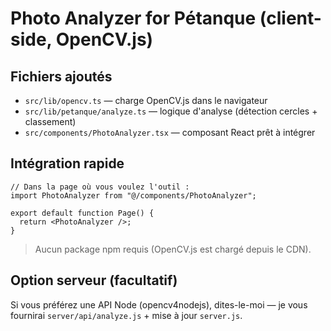 # Photo Analyzer for Pétanque (client-side, OpenCV.js)

## Fichiers ajoutés
- `src/lib/opencv.ts` — charge OpenCV.js dans le navigateur
- `src/lib/petanque/analyze.ts` — logique d'analyse (détection cercles + classement)
- `src/components/PhotoAnalyzer.tsx` — composant React prêt à intégrer

## Intégration rapide
```tsx
// Dans la page où vous voulez l'outil : 
import PhotoAnalyzer from "@/components/PhotoAnalyzer";

export default function Page() {
  return <PhotoAnalyzer />;
}
```

> Aucun package npm requis (OpenCV.js est chargé depuis le CDN).

## Option serveur (facultatif)
Si vous préférez une API Node (opencv4nodejs), dites-le-moi — je vous fournirai `server/api/analyze.js` + mise à jour `server.js`.
